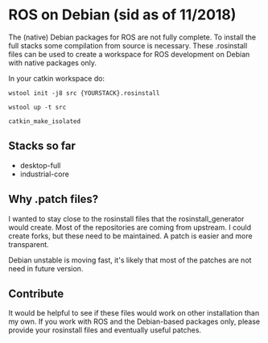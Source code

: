 # ROS on Debian (sid as of 11/2018)

The (native) Debian packages for ROS are not fully complete. To install the full stacks some compilation from source is necessary.
These .rosinstall files can be used to create a workspace for ROS development on Debian with native packages only.


In your catkin workspace do:

`wstool init -j8 src {YOURSTACK}.rosinstall`

`wstool up -t src`

`catkin_make_isolated`


## Stacks so far
  * desktop-full
  * industrial-core
  
## Why .patch files?
I wanted to stay close to the rosinstall files that the rosinstall_generator would create. Most of the repositories are coming from upstream.
I could create forks, but these need to be maintained. A patch is easier and more transparent.

Debian unstable is moving fast, it's likely that most of the patches are not need in future version.


## Contribute
It would be helpful to see if these files would work on other installation than my own.
If you work with ROS and the Debian-based packages only, please provide your rosinstall files and eventually useful patches.
